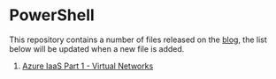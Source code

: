 # PowerShell

This repository contains a number of files released on the [blog](http://thecloudguy.uk/), the list below will be updated when a new file is added.

1. [Azure IaaS Part 1 - Virtual Networks](https://github.com/thecloud-guy/powershell/tree/master/Azure%20IaaS%20Part%201%20-%20Virtual%20Networks)